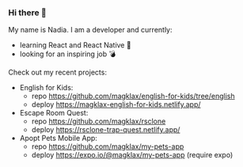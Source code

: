 ### Hi there 👋
My name is Nadia. I am a developer and currently:
- learning React and React Native 📕 
- looking for an inspiring job 💣

Check out my recent projects:
- English for Kids:
   - repo https://github.com/magklax/english-for-kids/tree/english
   - deploy https://magklax-english-for-kids.netlify.app/
- Escape Room Quest:
    - repo https://github.com/magklax/rsclone
    - deploy https://rsclone-trap-quest.netlify.app/
- Apopt Pets Mobile App:
    - repo https://github.com/magklax/my-pets-app
    - deploy https://expo.io/@magklax/my-pets-app (require expo)
